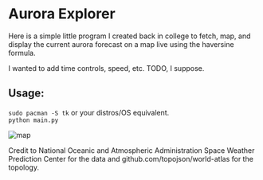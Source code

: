 # Aurora Explorer

Here is a simple little program I created back in college to fetch, map, and display the current aurora
forecast on a map live using the haversine formula.

I wanted to add time controls, speed, etc. TODO, I suppose.

## Usage:
```sudo pacman -S tk``` or your distros/OS equivalent. </br>
```python main.py```

![map](https://github.com/user-attachments/assets/ccbf5b5a-cecc-423f-b2c1-f30ad42444a2)

Credit to National Oceanic and Atmospheric Administration Space Weather Prediction Center for the data and
github.com/topojson/world-atlas for the topology.
